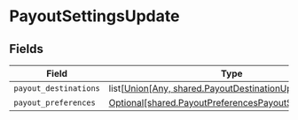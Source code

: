 # PayoutSettingsUpdate


## Fields

| Field                                                                                                                      | Type                                                                                                                       | Required                                                                                                                   | Description                                                                                                                |
| -------------------------------------------------------------------------------------------------------------------------- | -------------------------------------------------------------------------------------------------------------------------- | -------------------------------------------------------------------------------------------------------------------------- | -------------------------------------------------------------------------------------------------------------------------- |
| `payout_destinations`                                                                                                      | list[[Union[Any, shared.PayoutDestinationUpdate]](undefined/models/shared/payoutsettingsupdatepayoutdestinations.md)]      | :heavy_minus_sign:                                                                                                         | N/A                                                                                                                        |
| `payout_preferences`                                                                                                       | [Optional[shared.PayoutPreferencesPayoutSettingsUpdate]](undefined/models/shared/payoutpreferencespayoutsettingsupdate.md) | :heavy_minus_sign:                                                                                                         | N/A                                                                                                                        |